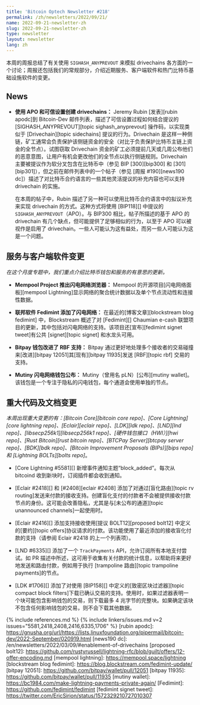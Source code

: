 ```yaml
---
title: 'Bitcoin Optech Newsletter #218'
permalink: /zh/newsletters/2022/09/21/
name: 2022-09-21-newsletter-zh
slug: 2022-09-21-newsletter-zh
type: newsletter
layout: newsletter
lang: zh
---
```


本周的周报总结了有关使用 `SIGHASH_ANYPREVOUT` 来模拟 drivechains 各方面的一个讨论；周报还包括我们的常规部分，介绍近期服务、客户端软件和热门比特币基础设施软件的变更。

## News

- **使用 APO 和可信设置创建 drivechains：** Jeremy Rubin [发表][rubin apodc]到 Bitcoin-Dev 邮件列表，描述了可信设置过程如何结合提议的 [SIGHASH_ANYPREVOUT][topic sighash_anyprevout] 操作码，以实现类似于 [Drivechain][topic sidechains] 提议的行为。Drivechain 是这样一种侧链，矿工通常会负责保护该侧链资金的安全（对比于负责保护比特币主链上资金的全节点）。试图窃取 Drivechain 资金的矿工必须提前几天或几周公布他们的恶意意图，让用户有机会更改他们的全节点以执行侧链规则。Drivechain 主要被提议作为软分叉包含在比特币中（参见 BIP [300][bip300] 和 [301][bip301]），但之前在邮件列表中的一个帖子（参见 [周报 #190][news190 dc]）描述了对比特币合约语言的一些其他灵活提议的补充内容也可以支持 drivechain 的实施。

    在本周的帖子中，Rubin 描述了另一种可以使用比特币合约语言中的拟议补充来实现 drivechain 的方式。这种方式将使用 [BIP118][] 中提议的 `SIGHASH_ANYPREVOUT`（APO）。与 BIP300 相比，帖子所描述的基于 APO 的 drivechain 有几个缺点，但可能提供了足够相似的行为，以至于 APO 可以被视作是启用了 drivechain。一些人可能认为这有益处，而另一些人可能认为这是一个问题。

## 服务与客户端软件变更

*在这个月度专题中，我们重点介绍比特币钱包和服务的有意思的更新。*

- **Mempool Project 推出闪电网络浏览器：**
  Mempool 的开源项目[闪电网络面板][mempool Lightning]显示网络的聚合统计数据以及单个节点流动性和连接性数据。

- **联邦软件 Fedimint 添加了闪电网络：**
  在最近的[博客文章][blockstream blog fedimint] 中，Blockstream 概述了对 [Fedimint][] Chaumian e-cash 联盟项目的更新，其中包括对闪电网络的支持。该项目还[宣布][fedimint signet tweet]有公共 [signet][topic signet] 和水龙头可用。

- **Bitpay 钱包改进了 RBF 支持：**
  Bitpay 通过更好地处理多个接收者的交易碰撞来[改进][bitpay 12051]其[现有][bitpay 11935]发送 [RBF][topic rbf] 交易的支持。

- **Mutiny 闪电网络钱包公布：**
  Mutiny（曾用名 pLN）[公布][mutiny wallet]。该钱包是一个专注于隐私的闪电钱包，每个通道会使用单独的节点。

## 重大代码及文档变更

*本周出现重大变更的有：[Bitcoin Core][bitcoin core repo]、[Core Lightning][core lightning repo]、[Eclair][eclair repo]、[LDK][ldk repo]、[LND][lnd repo]、[libsecp256k1][libsecp256k1 repo]、[硬件钱包接口（HWI）][hwi repo]、[Rust Bitcoin][rust bitcoin repo]、[BTCPay Server][btcpay server repo]、[BDK][bdk repo]、[Bitcoin Improvement Proposals (BIPs)][bips repo] 和 [Lightning BOLTs][bolts repo]*。

- [Core Lightning #5581][] 新增事件通知主题“block_added”。每次从 bitcoind 收到新块时，订阅插件都会收到通知。

- [Eclair #2418][] 和 [#2408][eclair #2408] 添加了对通过[盲化路由][topic rv routing]发送来付款的接收支持。创建盲化支付的付款者不会被提供接收付款节点的身份。这可能会改善隐私，尤其是与[未公布的通道][topic unannounced channels]一起使用时。

- [Eclair #2416][] 添加支持接收使用[提议 BOLT12][proposed bolt12] 中定义的[要约][topic offers]协议请求的付款。该功能使用了最近添加的接收盲化付款的支持（请参阅 Eclair #2418 的上一个列表项）。

- [LND #6335][] 添加了一个 `TrackPayments` API，允许订阅所有本地支付尝试。如 PR 描述中所述，这可用于收集有关付款的统计信息，以帮助将来更好地发送和路由付款，例如用于执行 [trampoline 路由][topic trampoline payments]的节点。

- [LDK #1706][] 添加了对使用 [BIP158][] 中定义的[致密区块过滤器][topic compact block filters]下载已确认交易的支持。使用时，如果过滤器表明一个块可能包含影响钱包的交易，则下载最多 4 兆字节的完整块。如果确定该块不包含任何影响钱包的交易，则不会下载其他数据。

{% include references.md %}
{% include linkers/issues.md v=2 issues="5581,2418,2408,2416,6335,1706" %}
[rubin apodc]: https://gnusha.org/url/https://lists.linuxfoundation.org/pipermail/bitcoin-dev/2022-September/020919.html
[news190 dc]: /en/newsletters/2022/03/09/#enablement-of-drivechains
[proposed bolt12]: https://github.com/rustyrussell/lightning-rfc/blob/guilt/offers/12-offer-encoding.md
[mempool lightning]: https://mempool.space/lightning
[blockstream blog fedimint]: https://blog.blockstream.com/fedimint-update/
[bitpay 12051]: https://github.com/bitpay/wallet/pull/12051
[bitpay 11935]: https://github.com/bitpay/wallet/pull/11935
[mutiny wallet]: https://bc1984.com/make-lightning-payments-private-again/
[Fedimint]: https://github.com/fedimint/fedimint
[fedimint signet tweet]: https://twitter.com/EricSirion/status/1572329210727010307
